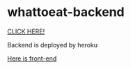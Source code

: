 # whattoeat-backend

[CLICK HERE!](https://whattocook-backend.herokuapp.com/users)
<p> Backend is deployed by heroku </p>

[Here is front-end](https://github.com/JmJenna/whattocook-frontend)
